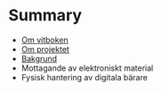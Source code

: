 # Summary

* [Om vitboken](README.md)
* [Om projektet](om_projektet.md)
* [Bakgrund](bakgrund.md)
* Mottagande av elektroniskt material
* Fysisk hantering av digitala bärare

